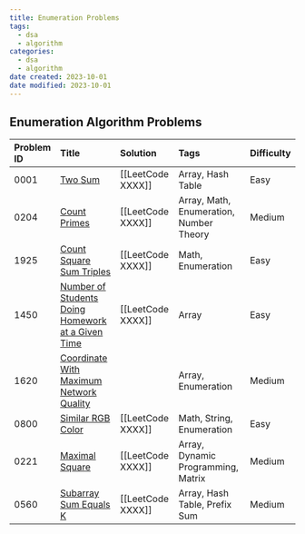 ```yaml
---
title: Enumeration Problems
tags:
  - dsa
  - algorithm
categories:
  - dsa
  - algorithm
date created: 2023-10-01
date modified: 2023-10-01
---
```


## Enumeration Algorithm Problems

| Problem ID | Title | Solution | Tags | Difficulty |
| :------ | :------ | :------ | :------ | :------ |
| 0001 | [Two Sum](https://leetcode.com/problems/two-sum/) | [[LeetCode XXXX]] | Array, Hash Table | Easy |
| 0204 | [Count Primes](https://leetcode.com/problems/count-primes/) | [[LeetCode XXXX]] | Array, Math, Enumeration, Number Theory | Medium |
| 1925 | [Count Square Sum Triples](https://leetcode.com/problems/count-square-sum-triples/) | [[LeetCode XXXX]] | Math, Enumeration | Easy |
| 1450 | [Number of Students Doing Homework at a Given Time](https://leetcode.com/problems/number-of-students-doing-homework-at-a-given-time/) | [[LeetCode XXXX]] | Array | Easy |
| 1620 | [Coordinate With Maximum Network Quality](https://leetcode.com/problems/coordinate-with-maximum-network-quality/) |  | Array, Enumeration | Medium |
| 0800 | [Similar RGB Color](https://leetcode.com/problems/similar-rgb-color/) | [[LeetCode XXXX]] | Math, String, Enumeration | Easy |
| 0221 | [Maximal Square](https://leetcode.com/problems/maximal-square/) | [[LeetCode XXXX]] | Array, Dynamic Programming, Matrix | Medium |
| 0560 | [Subarray Sum Equals K](https://leetcode.com/problems/subarray-sum-equals-k/) | [[LeetCode XXXX]] | Array, Hash Table, Prefix Sum | Medium |
